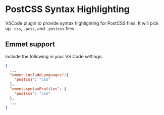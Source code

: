 # PostCSS Syntax Highlighting

VSCode plugin to provide syntax highlighting for PostCSS files. It will pick up
`.css`, `.pcss`, and `.postcss` files.

## Emmet support

Include the following in your VS Code settings:

```json
{
  ...
  "emmet.includeLanguages":{
    "postcss": "css"
  },
  "emmet.syntaxProfiles": {
    "postcss": "css"
  },
  ...
}
```
